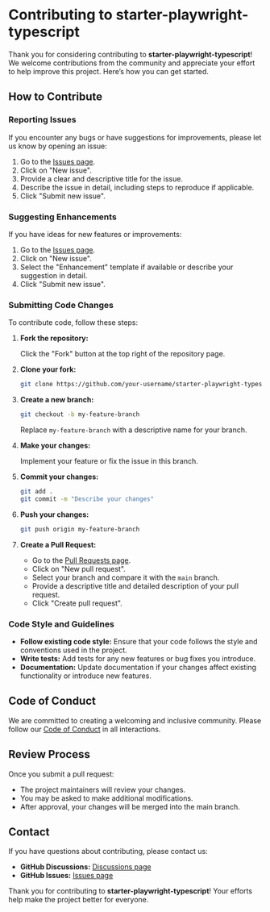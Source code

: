 # Contributing to starter-playwright-typescript

Thank you for considering contributing to **starter-playwright-typescript**! We welcome contributions from the community and appreciate your effort to help improve this project. Here’s how you can get started.

## How to Contribute

### Reporting Issues

If you encounter any bugs or have suggestions for improvements, please let us know by opening an issue:

1. Go to the [Issues page](https://github.com/jonasclaes/starter-playwright-typescript/issues).
2. Click on "New issue".
3. Provide a clear and descriptive title for the issue.
4. Describe the issue in detail, including steps to reproduce if applicable.
5. Click "Submit new issue".

### Suggesting Enhancements

If you have ideas for new features or improvements:

1. Go to the [Issues page](https://github.com/jonasclaes/starter-playwright-typescript/issues).
2. Click on "New issue".
3. Select the "Enhancement" template if available or describe your suggestion in detail.
4. Click "Submit new issue".

### Submitting Code Changes

To contribute code, follow these steps:

1. **Fork the repository:**

    Click the "Fork" button at the top right of the repository page.

2. **Clone your fork:**

    ```bash
    git clone https://github.com/your-username/starter-playwright-typescript.git
    ```

3. **Create a new branch:**

    ```bash
    git checkout -b my-feature-branch
    ```

    Replace `my-feature-branch` with a descriptive name for your branch.

4. **Make your changes:**

    Implement your feature or fix the issue in this branch.

5. **Commit your changes:**

    ```bash
    git add .
    git commit -m "Describe your changes"
    ```

6. **Push your changes:**

    ```bash
    git push origin my-feature-branch
    ```

7. **Create a Pull Request:**

    - Go to the [Pull Requests page](https://github.com/jonasclaes/starter-playwright-typescript/pulls).
    - Click on "New pull request".
    - Select your branch and compare it with the `main` branch.
    - Provide a descriptive title and detailed description of your pull request.
    - Click "Create pull request".

### Code Style and Guidelines

- **Follow existing code style:** Ensure that your code follows the style and conventions used in the project.
- **Write tests:** Add tests for any new features or bug fixes you introduce.
- **Documentation:** Update documentation if your changes affect existing functionality or introduce new features.

## Code of Conduct

We are committed to creating a welcoming and inclusive community. Please follow our [Code of Conduct](CODE_OF_CONDUCT.md) in all interactions.

## Review Process

Once you submit a pull request:

- The project maintainers will review your changes.
- You may be asked to make additional modifications.
- After approval, your changes will be merged into the main branch.

## Contact

If you have questions about contributing, please contact us:

* **GitHub Discussions:** [Discussions page](https://github.com/jonasclaes/starter-playwright-typescript/discussions)
* **GitHub Issues:** [Issues page](https://github.com/jonasclaes/starter-playwright-typescript/issues)

Thank you for contributing to **starter-playwright-typescript**! Your efforts help make the project better for everyone.